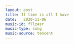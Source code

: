 ```yaml
---
layout: post
title: If time is all I have
date:   2020-11-06
music-id: fTlz4sr
music-type: song
music-source: tencent
---
```



